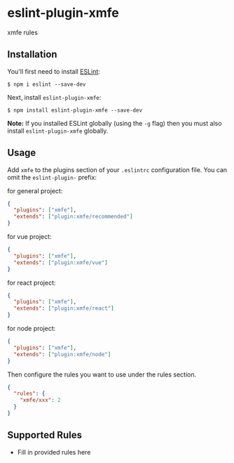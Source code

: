 # eslint-plugin-xmfe

xmfe rules

## Installation

You'll first need to install [ESLint](http://eslint.org):

```
$ npm i eslint --save-dev
```

Next, install `eslint-plugin-xmfe`:

```
$ npm install eslint-plugin-xmfe --save-dev
```

**Note:** If you installed ESLint globally (using the `-g` flag) then you must also install `eslint-plugin-xmfe` globally.

## Usage

Add `xmfe` to the plugins section of your `.eslintrc` configuration file. You can omit the `eslint-plugin-` prefix:

for general project:

```json
{
  "plugins": ["xmfe"],
  "extends": ["plugin:xmfe/recommended"]
}
```

for vue project:

```json
{
  "plugins": ["xmfe"],
  "extends": ["plugin:xmfe/vue"]
}
```

for react project:

```json
{
  "plugins": ["xmfe"],
  "extends": ["plugin:xmfe/react"]
}
```

for node project:

```json
{
  "plugins": ["xmfe"],
  "extends": ["plugin:xmfe/node"]
}
```

Then configure the rules you want to use under the rules section.

```json
{
  "rules": {
    "xmfe/xxx": 2
  }
}
```

## Supported Rules

- Fill in provided rules here
